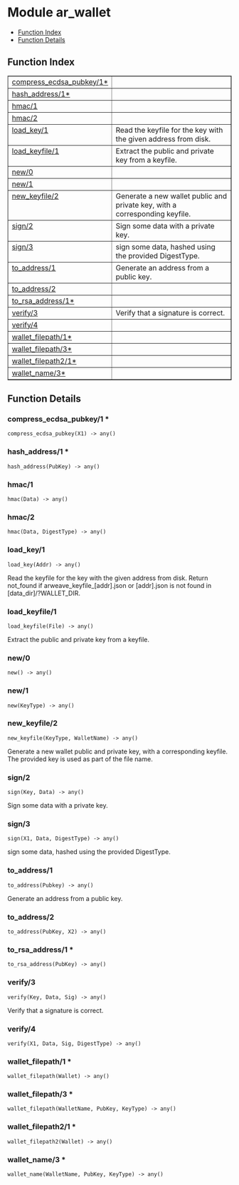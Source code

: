 

# Module ar_wallet
* [Function Index](#index)
* [Function Details](#functions)

<a name="index"></a>

## Function Index


<table width="100%" border="1" cellspacing="0" cellpadding="2" summary="function index"><tr><td valign="top"><a href="#compress_ecdsa_pubkey-1">compress_ecdsa_pubkey/1*</a></td><td></td></tr><tr><td valign="top"><a href="#hash_address-1">hash_address/1*</a></td><td></td></tr><tr><td valign="top"><a href="#hmac-1">hmac/1</a></td><td></td></tr><tr><td valign="top"><a href="#hmac-2">hmac/2</a></td><td></td></tr><tr><td valign="top"><a href="#load_key-1">load_key/1</a></td><td>Read the keyfile for the key with the given address from disk.</td></tr><tr><td valign="top"><a href="#load_keyfile-1">load_keyfile/1</a></td><td>Extract the public and private key from a keyfile.</td></tr><tr><td valign="top"><a href="#new-0">new/0</a></td><td></td></tr><tr><td valign="top"><a href="#new-1">new/1</a></td><td></td></tr><tr><td valign="top"><a href="#new_keyfile-2">new_keyfile/2</a></td><td>Generate a new wallet public and private key, with a corresponding keyfile.</td></tr><tr><td valign="top"><a href="#sign-2">sign/2</a></td><td>Sign some data with a private key.</td></tr><tr><td valign="top"><a href="#sign-3">sign/3</a></td><td>sign some data, hashed using the provided DigestType.</td></tr><tr><td valign="top"><a href="#to_address-1">to_address/1</a></td><td>Generate an address from a public key.</td></tr><tr><td valign="top"><a href="#to_address-2">to_address/2</a></td><td></td></tr><tr><td valign="top"><a href="#to_rsa_address-1">to_rsa_address/1*</a></td><td></td></tr><tr><td valign="top"><a href="#verify-3">verify/3</a></td><td>Verify that a signature is correct.</td></tr><tr><td valign="top"><a href="#verify-4">verify/4</a></td><td></td></tr><tr><td valign="top"><a href="#wallet_filepath-1">wallet_filepath/1*</a></td><td></td></tr><tr><td valign="top"><a href="#wallet_filepath-3">wallet_filepath/3*</a></td><td></td></tr><tr><td valign="top"><a href="#wallet_filepath2-1">wallet_filepath2/1*</a></td><td></td></tr><tr><td valign="top"><a href="#wallet_name-3">wallet_name/3*</a></td><td></td></tr></table>


<a name="functions"></a>

## Function Details

<a name="compress_ecdsa_pubkey-1"></a>

### compress_ecdsa_pubkey/1 *

`compress_ecdsa_pubkey(X1) -> any()`

<a name="hash_address-1"></a>

### hash_address/1 *

`hash_address(PubKey) -> any()`

<a name="hmac-1"></a>

### hmac/1

`hmac(Data) -> any()`

<a name="hmac-2"></a>

### hmac/2

`hmac(Data, DigestType) -> any()`

<a name="load_key-1"></a>

### load_key/1

`load_key(Addr) -> any()`

Read the keyfile for the key with the given address from disk.
Return not_found if arweave_keyfile_[addr].json or [addr].json is not found
in [data_dir]/?WALLET_DIR.

<a name="load_keyfile-1"></a>

### load_keyfile/1

`load_keyfile(File) -> any()`

Extract the public and private key from a keyfile.

<a name="new-0"></a>

### new/0

`new() -> any()`

<a name="new-1"></a>

### new/1

`new(KeyType) -> any()`

<a name="new_keyfile-2"></a>

### new_keyfile/2

`new_keyfile(KeyType, WalletName) -> any()`

Generate a new wallet public and private key, with a corresponding keyfile.
The provided key is used as part of the file name.

<a name="sign-2"></a>

### sign/2

`sign(Key, Data) -> any()`

Sign some data with a private key.

<a name="sign-3"></a>

### sign/3

`sign(X1, Data, DigestType) -> any()`

sign some data, hashed using the provided DigestType.

<a name="to_address-1"></a>

### to_address/1

`to_address(Pubkey) -> any()`

Generate an address from a public key.

<a name="to_address-2"></a>

### to_address/2

`to_address(PubKey, X2) -> any()`

<a name="to_rsa_address-1"></a>

### to_rsa_address/1 *

`to_rsa_address(PubKey) -> any()`

<a name="verify-3"></a>

### verify/3

`verify(Key, Data, Sig) -> any()`

Verify that a signature is correct.

<a name="verify-4"></a>

### verify/4

`verify(X1, Data, Sig, DigestType) -> any()`

<a name="wallet_filepath-1"></a>

### wallet_filepath/1 *

`wallet_filepath(Wallet) -> any()`

<a name="wallet_filepath-3"></a>

### wallet_filepath/3 *

`wallet_filepath(WalletName, PubKey, KeyType) -> any()`

<a name="wallet_filepath2-1"></a>

### wallet_filepath2/1 *

`wallet_filepath2(Wallet) -> any()`

<a name="wallet_name-3"></a>

### wallet_name/3 *

`wallet_name(WalletName, PubKey, KeyType) -> any()`


